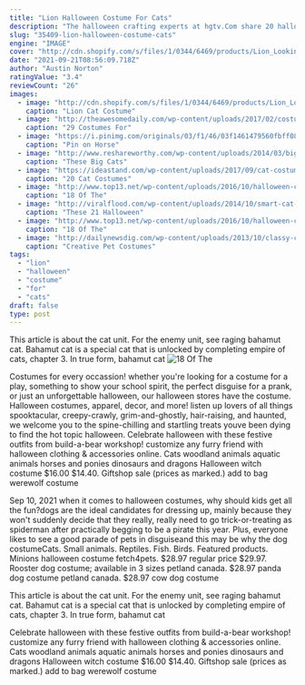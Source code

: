 ```yaml
---
title: "Lion Halloween Costume For Cats"
description: "The halloween crafting experts at hgtv.Com share 20 halloween pet costume ideas for dogs and cats that you can easily make yourself."
slug: "35409-lion-halloween-costume-cats"
engine: "IMAGE"
cover: "http://cdn.shopify.com/s/files/1/0344/6469/products/Lion_Looking_Up_1024x1024.jpg?v=1423750354"
date: "2021-09-21T08:56:09.718Z"
author: "Austin Norton"
ratingValue: "3.4"
reviewCount: "26"
images:
  - image: "http://cdn.shopify.com/s/files/1/0344/6469/products/Lion_Looking_Up_1024x1024.jpg?v=1423750354"
    caption: "Lion Cat Costume"
  - image: "http://theawesomedaily.com/wp-content/uploads/2017/02/costumes-for-cats-24-1.jpg"
    caption: "29 Costumes For"
  - image: "https://i.pinimg.com/originals/03/f1/46/03f1461479560fbff086ed82dc013bf5.jpg"
    caption: "Pin on Horse"
  - image: "http://www.reshareworthy.com/wp-content/uploads/2014/03/big-cat-box1.jpg"
    caption: "These Big Cats"
  - image: "https://ideastand.com/wp-content/uploads/2017/09/cat-costumes/14-cat-halloween-costume-diy-ideas.jpg"
    caption: "20 Cat Costumes"
  - image: "http://www.top13.net/wp-content/uploads/2016/10/halloween-costumes-kittens-7.jpg"
    caption: "18 Of The"
  - image: "http://viralflood.com/wp-content/uploads/2014/10/smart-cat-glasses.png"
    caption: "These 21 Halloween"
  - image: "http://www.top13.net/wp-content/uploads/2016/10/halloween-costumes-kittens-3.jpg"
    caption: "18 Of The"
  - image: "http://dailynewsdig.com/wp-content/uploads/2013/10/classy-crab.jpg"
    caption: "Creative Pet Costumes"
tags:
  - "lion"
  - "halloween"
  - "costume"
  - "for"
  - "cats"
draft: false
type: post
---
```


This article is about the cat unit. For the enemy unit, see raging bahamut cat. Bahamut cat is a special cat that is unlocked by completing empire of cats, chapter 3. In true form, bahamut cat
![18 Of The](http://www.top13.net/wp-content/uploads/2016/10/halloween-costumes-kittens-3.jpg "18 Of The")

Costumes for every occassion! whether you&#39;re looking for a costume for a play, something to show your school spirit, the perfect disguise for a prank, or just an unforgettable halloween, our halloween stores have the costume. Halloween costumes, apparel, decor, and more! listen up lovers of all things spooktacular, creepy-crawly, grim-and-ghostly, hair-raising, and haunted, we welcome you to the spine-chilling and startling treats youve been dying to find  the hot topic halloween. Celebrate halloween with these festive outfits from build-a-bear workshop! customize any furry friend with halloween clothing &amp; accessories online.  Cats woodland animals aquatic animals horses and ponies dinosaurs and dragons Halloween witch costume $16.00 $14.40. Giftshop sale (prices as marked.) add to bag werewolf costume
<!--inArticleAds-->

<!--galleryOne-->

Sep 10, 2021 when it comes to halloween costumes, why should kids get all the fun?dogs are the ideal candidates for dressing up, mainly because they won't suddenly decide that they really, really need to go trick-or-treating as spiderman after practically begging to be a pirate this year. Plus, everyone likes to see a good parade of pets in disguiseand this may be why the dog costumeCats. Small animals. Reptiles. Fish. Birds. Featured products. Minions halloween costume fetch4pets. $28.97 regular price $29.97. Rooster dog costume; available in 3 sizes petland canada. $28.97 panda dog costume petland canada. $28.97 cow dog costume
<!--inArticleAds-->

<!--galleryTwo-->

This article is about the cat unit. For the enemy unit, see raging bahamut cat. Bahamut cat is a special cat that is unlocked by completing empire of cats, chapter 3. In true form, bahamut cat
<!--galleryThree-->

Celebrate halloween with these festive outfits from build-a-bear workshop! customize any furry friend with halloween clothing & accessories online.  Cats woodland animals aquatic animals horses and ponies dinosaurs and dragons Halloween witch costume $16.00 $14.40. Giftshop sale (prices as marked.) add to bag werewolf costume
